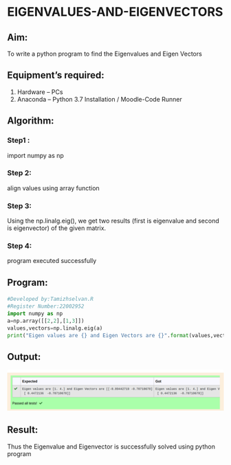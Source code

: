 # EIGENVALUES-AND-EIGENVECTORS
## Aim:
To write a python program to find the Eigenvalues and Eigen Vectors
## Equipment’s required:
1. 	Hardware – PCs
2. 	Anaconda – Python 3.7 Installation / Moodle-Code Runner
## Algorithm:
### Step1 : 
import numpy as np
### Step 2: 
align values using array function
### Step 3: 
Using the np.linalg.eig(),  we get two results (first is eigenvalue and second is eigenvector) of the given matrix.
### Step 4:
program executed successfully 

## Program:
```python
#Developed by:Tamizhselvan.R
#Register Number:22002952
import numpy as np
a=np.array([[2,2],[1,3]])
values,vectors=np.linalg.eig(a)
print("Eigen values are {} and Eigen Vectors are {}".format(values,vectors))
```
## Output:
![output](./eigenoutput.png)
## Result:
Thus the Eigenvalue and Eigenvector is successfully solved using python program
